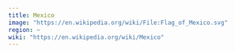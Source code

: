 ```yaml
---
title: Mexico
image: "https://en.wikipedia.org/wiki/File:Flag_of_Mexico.svg"
region: ~
wiki: "https://en.wikipedia.org/wiki/Mexico"
---
```

